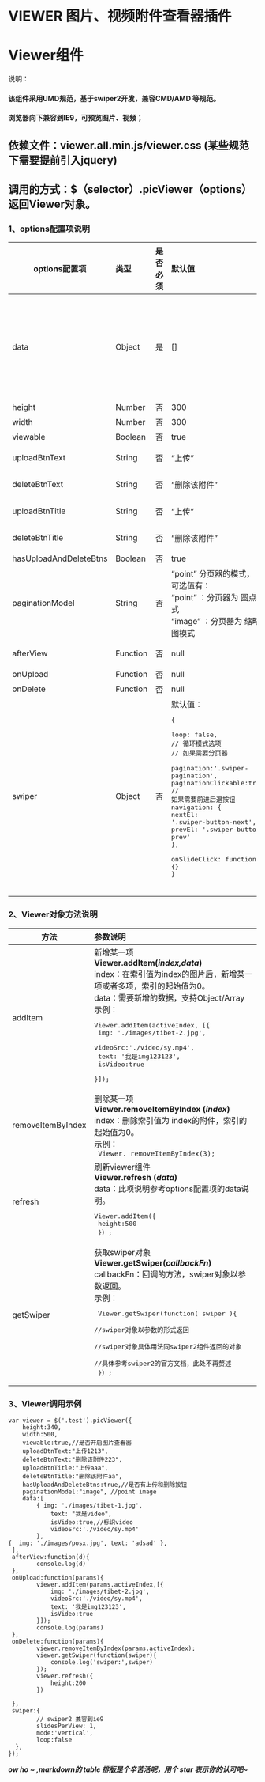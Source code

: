 # VIEWER 图片、视频附件查看器插件
# Viewer组件

说明：
#### 该组件采用UMD规范，基于swiper2开发，兼容CMD/AMD 等规范。
#### 浏览器向下兼容到IE9，可预览图片、视频；
## 依赖文件：viewer.all.min.js/viewer.css (某些规范下需要提前引入jquery)
## 调用的方式：$（selector）.picViewer（options） 返回Viewer对象。
### 1、options配置项说明
options配置项 | 类型	| 是否必须 | 默认值 | 参数说明
---|:--|:--|:--|:--
 data | Object| 是 | [] | 组件的数据源，如：<pre> [ <br>{img: ”../img/1.png”, text:”我是文字1” },  <br/>{ <br/> img:”../img/2.png”,  text:”我是文字2”,  <br/> isVideo:true, <br> videoSrc:”./video/sy.mp4” } <br>]</pre> 
 height | Number | 否 | 300 | 组件的高度值~
 width | Number | 否 | 300 | 组件的宽度值
 viewable | Boolean | 否 | true | 组件是否可点击打开大图预览
 uploadBtnText | String | 否 | “上传” | 上传按钮文字的内容【第一个按钮显示的文案】
 deleteBtnText | String | 否 | “删除该附件” | 删除按钮文字的内容【第二个按钮显示的文案】
 uploadBtnTitle | String | 否 | “上传” | 上传按钮的提示文字【第一个按钮显示的提示文案】
 deleteBtnTitle | String | 否 | “删除该附件” | 删除按钮的提示文字【第二个按钮显示的提示文案】
 hasUploadAndDeleteBtns | Boolean | 否 | true | 是否有 **上传**和 **删除** 按钮
 paginationModel | String | 否 | “point”	分页器的模式，<br/>可选值有：<br/>“point” ：分页器为 圆点模式 <br/>“image” ：分页器为 缩略图模式
 afterView | Function | 否 | null | 点击打开大图预览之后的回调方法，<br/>必须配合viewable为true时使用
 onUpload | Function | 否 | null | 点击上传按钮之后的回调 
 onDelete | Function | 否 | null | 点击删除按钮之后的回调
 swiper | Object | 否 | 默认值：<pre style="white-space:pre-wrap;">{ <br>loop: false, <br>// 循环模式选项  <br>// 如果需要分页器 <br>pagination:'.swiper-pagination',<br>paginationClickable:true, <br>// 如果需要前进后退按钮 <br>navigation: { <br>nextEl: '.swiper-button-next', <br>prevEl: '.swiper-button-prev' <br>}, <br>onSlideClick: function () {}<br>} </pre><br/> | 该配置项与swiper2的所有配置均一致，<br/>配置项比较多，<br>具体请查看swiper2的API文档， <br/>请自行百度搜索
				




### 2、Viewer对象方法说明

方法 | 参数说明
---|:--
 addItem | 新增某一项 <br> **Viewer.addItem(***index,data***)** <br>index：在索引值为index的图片后，新增某一项或者多项，索引的起始值为0。 <br> data：需要新增的数据，支持Object/Array <br>示例：<pre> Viewer.addItem(activeIndex, [{<br> img: './images/tibet-2.jpg',<br> videoSrc:'./video/sy.mp4',<br/> text: '我是img123123',<br> isVideo:true <br>}]);</pre> 
 removeItemByIndex | 删除某一项 <br> **Viewer.removeItemByIndex (***index***)** <br> index：删除索引值为 index的附件，索引的起始值为0。<br>示例：<br> ` Viewer. removeItemByIndex(3);`
 refresh | 刷新viewer组件 <br/> **Viewer.refresh (***data***)** <br/>data：此项说明参考options配置项的data说明。<br><pre> Viewer.addItem({<br/> height:500 <br/> }）;</pre> 
 getSwiper | 获取swiper对象 **Viewer.getSwiper(***callbackFn***)** <br/>callbackFn：回调的方法，swiper对象以参数返回。<br/>示例：<br/> <pre> Viewer.getSwiper(function( swiper ){<br/>   //swiper对象以参数的形式返回<br/>  //swiper对象具体用法同swiper2组件返回的对象<br>  //具体参考swiper2的官方文档，此处不再赘述<br> }）;</pre> 


### 3、Viewer调用示例
```
var viewer = $('.test').picViewer({
    height:340,
    width:500,
    viewable:true,//是否开启图片查看器
    uploadBtnText:"上传1213",
    deleteBtnText:"删除该附件223",
    uploadBtnTitle:"上传aaa",
    deleteBtnTitle:"删除该附件aa",
    hasUploadAndDeleteBtns:true,//是否有上传和删除按钮 
    paginationModel:"image", //point image
    data:[
        { img: './images/tibet-1.jpg',
            text: "我是video",
            isVideo:true,//标识video
            videoSrc:'./video/sy.mp4'
        },
{  img: './images/posx.jpg', text: 'adsad' }, 
 ],
 afterView:function(d){
        console.log(d)
 },
 onUpload:function(params){
        viewer.addItem(params.activeIndex,[{
            img: './images/tibet-2.jpg',
            videoSrc:'./video/sy.mp4',
            text: '我是img123123',
            isVideo:true
        }]);
        console.log(params)
 },
 onDelete:function(params){
        viewer.removeItemByIndex(params.activeIndex);
        viewer.getSwiper(function(swiper){
            console.log('swiper:',swiper)
        });
        viewer.refresh({
            height:200
        })

 },
 swiper:{
        // swiper2 兼容到ie9
        slidesPerView: 1,
        mode:'vertical',
        loop:false
  },
});
```
***ow ho ~ ,markdown的 table 排版是个辛苦活呢，用个 star 表示你的认可吧~***

